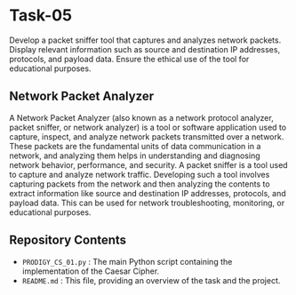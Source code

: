 # Task-05
Develop a packet sniffer tool that captures and analyzes network packets. Display relevant information such as source and destination IP addresses, protocols, and payload data. Ensure the ethical use of the tool for educational purposes.

## Network Packet Analyzer
A Network Packet Analyzer (also known as a network protocol analyzer, packet sniffer, or network analyzer) is a tool or software application used to capture, inspect, and analyze network packets transmitted over a network. These packets are the fundamental units of data communication in a network, and analyzing them helps in understanding and diagnosing network behavior, performance, and security. 
A packet sniffer is a tool used to capture and analyze network traffic. Developing such a tool involves capturing packets from the network and then analyzing the contents to extract information like source and destination IP addresses, protocols, and payload data. This can be used for network troubleshooting, monitoring, or educational purposes.

## Repository Contents
- ``PRODIGY_CS_01.py`` : The main Python script containing the implementation of the Caesar Cipher.
- ``README.md`` : This file, providing an overview of the task and the project.
